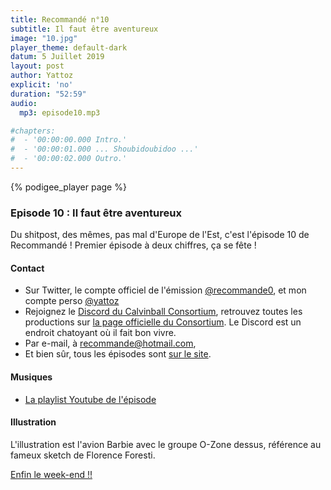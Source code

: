 ```yaml
---
title: Recommandé n°10
subtitle: Il faut être aventureux
image: "10.jpg"
player_theme: default-dark
datum: 5 Juillet 2019
layout: post
author: Yattoz
explicit: 'no'
duration: "52:59"
audio:
  mp3: episode10.mp3

#chapters:
#  - '00:00:00.000 Intro.'
#  - '00:00:01.000 ... Shoubidoubidoo ...'
#  - '00:00:02.000 Outro.'
---
```


{% podigee_player page %}

### Episode 10 : Il faut être aventureux

Du shitpost, des mêmes, pas mal d'Europe de l'Est, c'est l'épisode 10 de Recommandé ! Premier épisode à deux chiffres, ça se fête !

#### Contact

- Sur Twitter, le compte officiel de l'émission [@recommande0](https://twitter.com/recommande0), et mon compte perso [@yattoz](https://twitter.com/yattoz)
- Rejoignez le [Discord du Calvinball Consortium](https://discord.gg/4RnA9v7), retrouvez toutes les productions sur [la page officielle du Consortium](https://calvinballradio.wordpress.com/). Le Discord est un endroit chatoyant où il fait bon vivre.
- Par e-mail, à [recommande@hotmail.com](mailto:recommande@hotmail.com),
- Et bien sûr, tous les épisodes sont [sur le site](https://recommande.duckdns.org).

#### Musiques

  * [La playlist Youtube de l'épisode](https://www.youtube.com/playlist?list=PLNjXbZkItxtbuf5snKpVAJIl0k980hq4_)


#### Illustration

L'illustration est l'avion Barbie avec le groupe O-Zone dessus, référence au fameux sketch de Florence Foresti.

[Enfin le week-end !!](https://www.youtube.com/watch?v=vpYkz5WU1Vg)
